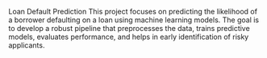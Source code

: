 Loan Default Prediction
This project focuses on predicting the likelihood of a borrower defaulting on a loan using machine learning models. The goal is to develop a robust pipeline that preprocesses the data, trains predictive models, evaluates performance, and helps in early identification of risky applicants.

